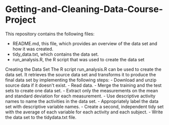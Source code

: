 # Getting-and-Cleaning-Data-Course-Project

This repository contains the following files:

  - README.md, this file, which provides an overview of the data set and how it was created.
  - tidy_data.txt, which contains the data set.
  - run_analysis.R, the R script that was used to create the data set
  
Creating the Data Set
 The R script run_analysis.R can be used to create the data set. It retrieves the source data set and transforms it to produce the final data set by implementing the following steps:
    - Download and unzip source data if it doesn't exist.
    - Read data.
    - Merge the training and the test sets to create one data set.
    - Extract only the measurements on the mean and standard deviation for each measurement.
    - Use descriptive activity names to name the activities in the data set.
    - Appropriately label the data set with descriptive variable names.
    - Create a second, independent tidy set with the average of each variable for each activity and each subject.
    - Write the data set to the tidydata.txt file.
